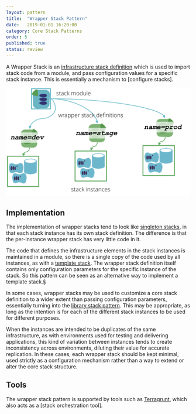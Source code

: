```yaml
---
layout: pattern
title:  "Wrapper Stack Pattern"
date:   2019-01-01 16:20:00
category: Core Stack Patterns
order: 5
published: true
status: review
---
```


A Wrapper Stack is an [infrastructure stack definition](/patterns/core-stack/) which is used to import stack code from a module, and pass configuration values for a specific stack instance. This is essentially a mechanism to [configure stacks].


![A Wrapper Stack is an infrastructure stack definition which is used to import stack code from a module, and pass configuration values for a specific stack instance.](images/wrapper-stack.png)


## Implementation

The implementation of wrapper stacks tend to look like [singleton stacks](/patterns/core-stack/singleton-stack.html), in that each stack instance has its own stack definition. The difference is that the per-instance wrapper stack has very little code in it.

The code that defines the infrastructure elements in the stack instances is maintained in a module, so there is a single copy of the code used by all instances, as with a [template stack](/patterns/core-stack/template-stack.html). The wrapper stack definition itself contains only configuration parameters for the specific instance of the stack. So this pattern can be seen as an alternative way to implement a template stack.§

In some cases, wrapper stacks may be used to customize a core stack definition to a wider extent than passing configuration parameters, essentially turning into the [library stack pattern](/patterns/core-stack/library-stack.html). This may be appropriate, as long as the intention is for each of the different stack instances to be used for different purposes.

When the instances are intended to be duplicates of the same infrastructure, as with environments used for testing and delivering applications, this kind of variation between instances tends to create inconsistency across environments, diluting their value for accurate replication. In these cases, each wrapper stack should be kept minimal, used strictly as a configuration mechanism rather than a way to extend or alter the core stack structure.


## Tools

The wrapper stack pattern is supported by tools such as [Terragrunt](https://github.com/gruntwork-io/terragrunt), which also acts as a [stack orchestration tool].
